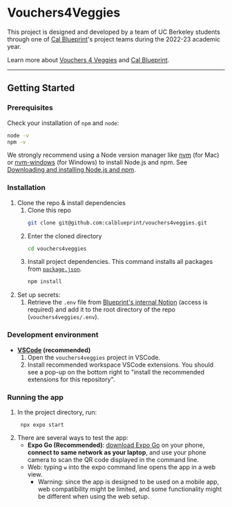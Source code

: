 # Vouchers4Veggies
This project is designed and developed by a team of UC Berkeley students through one of [Cal Blueprint](https://calblueprint.org/)'s project teams during the 2022-23 academic year. 

Learn more about [Vouchers 4 Veggies](https://eatsfvoucher.org/) and [Cal Blueprint](https://calblueprint.org/).

---
## Getting Started

### Prerequisites

Check your installation of `npm` and `node`:

```sh
node -v
npm -v
```

We strongly recommend using a Node version manager like [nvm](https://github.com/nvm-sh/nvm) (for Mac) or [nvm-windows](https://github.com/coreybutler/nvm-windows) (for Windows) to install Node.js and npm. See [Downloading and installing Node.js and npm](https://docs.npmjs.com/downloading-and-installing-node-js-and-npm).

### Installation

1. Clone the repo & install dependencies
   1. Clone this repo
        ```sh
        git clone git@github.com:calblueprint/vouchers4veggies.git
        ```
   2. Enter the cloned directory
        ```sh
        cd vouchers4veggies
        ```
   3. Install project dependencies. This command installs all packages from [`package.json`](package.json).
      ```sh
      npm install
      ```
2. Set up secrets:
   1. Retrieve the `.env` file from [Blueprint's internal Notion](https://www.notion.so/calblueprint/Firebase-Environment-Variables-c30a053fba4c47559f9f4944e4962a9f) (access is required) and add it to the root directory of the repo (`vouchers4veggies/.env`).

### Development environment

- **[VSCode](https://code.visualstudio.com/) (recommended)**
  1. Open the `vouchers4veggies` project in VSCode.
  2. Install recommended workspace VSCode extensions. You should see a pop-up on the bottom right to "install the recommended extensions for this repository".

### Running the app

1. In the project directory, run:
   ```shell
    npx expo start
   ```
2. There are several ways to test the app:
     - **Expo Go (Recommended)**: [download Expo Go](https://docs.expo.dev/get-started/installation/#2-expo-go-app-for-android-and) on your phone, **connect to same network as your laptop**, and use your phone camera to scan the QR code displayed in the command line.
     -  Web: typing `w` into the expo command line opens the app in a web view. 
        -  Warning: since the app is designed to be used on a mobile app, web compatibility might be limited, and some functionality might be different when using the web setup.